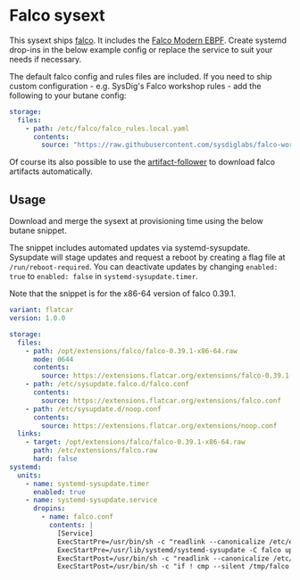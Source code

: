 # Falco sysext

This sysext ships [falco](https://falco.org).
It includes the [Falco Modern EBPF](https://github.com/falcosecurity/falco/blob/master/scripts/systemd/falco-modern-bpf.service).
Create systemd drop-ins in the below example config or replace the service to suit your needs if necessary. 

The default falco config and rules files are included.
If you need to ship custom configuration - e.g. SysDig's Falco workshop rules - add the following to your butane config:
```yaml
storage:
  files:
    - path: /etc/falco/falco_rules.local.yaml
      contents:
        source: "https://raw.githubusercontent.com/sysdiglabs/falco-workshop/refs/heads/master/falco_rules.local.yaml"
```

Of course its also possible to use the 
[artifact-follower](https://falco.org/blog/falcoctl-install-manage-rules-plugins/#follow-artifacts) to download falco artifacts automatically.

## Usage

Download and merge the sysext at provisioning time using the below butane snippet.

The snippet includes automated updates via systemd-sysupdate.
Sysupdate will stage updates and request a reboot by creating a flag file at `/run/reboot-required`.
You can deactivate updates by changing `enabled: true` to `enabled: false` in `systemd-sysupdate.timer`.

Note that the snippet is for the x86-64 version of falco 0.39.1.

```yaml
variant: flatcar
version: 1.0.0

storage:
  files:
    - path: /opt/extensions/falco/falco-0.39.1-x86-64.raw
      mode: 0644
      contents:
        source: https://extensions.flatcar.org/extensions/falco-0.39.1-x86-64.raw
    - path: /etc/sysupdate.falco.d/falco.conf
      contents:
        source: https://extensions.flatcar.org/extensions/falco.conf
    - path: /etc/sysupdate.d/noop.conf
      contents:
        source: https://extensions.flatcar.org/extensions/noop.conf
  links:
    - target: /opt/extensions/falco/falco-0.39.1-x86-64.raw
      path: /etc/extensions/falco.raw
      hard: false
systemd:
  units:
    - name: systemd-sysupdate.timer
      enabled: true
    - name: systemd-sysupdate.service
      dropins:
        - name: falco.conf
          contents: |
            [Service]
            ExecStartPre=/usr/bin/sh -c "readlink --canonicalize /etc/extensions/falco.raw > /tmp/falco"
            ExecStartPre=/usr/lib/systemd/systemd-sysupdate -C falco update
            ExecStartPost=/usr/bin/sh -c "readlink --canonicalize /etc/extensions/falco.raw > /tmp/falco-new"
            ExecStartPost=/usr/bin/sh -c "if ! cmp --silent /tmp/falco /tmp/falco-new; then touch /run/reboot-required; fi"
```

